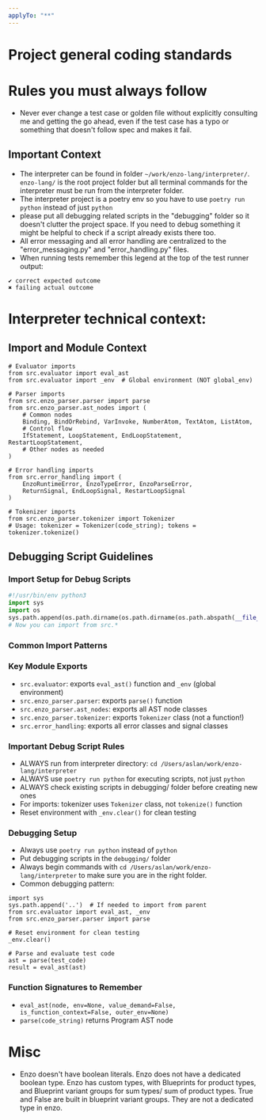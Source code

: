 ```yaml
---
applyTo: "**"
---
```

# Project general coding standards

# Rules you must always follow
- Never ever change a test case or golden file without explicitly consulting me and getting the go ahead, even if the test case has a typo or something that doesn't follow spec and makes it fail.

## Important Context
- The interpreter can be found in folder `~/work/enzo-lang/interpreter/`. `enzo-lang/` is the root project folder but all terminal commands for the interpreter must be run from the interpreter folder.
- The interpreter project is a poetry env so you have to use `poetry run python` instead of just `python`
- please put all debugging related scripts in the "debugging" folder so it doesn't clutter the project space. If you need to debug something it might be helpful to check if a script already exists there too.
- All error messaging and all error handling are centralized to the "error_messaging.py" and "error_handling.py" files.
- When running tests remember this legend at the top of the test runner output:
```
✔ correct expected outcome
✖ failing actual outcome
```

# Interpreter technical context:
## Import and Module Context
```
# Evaluator imports
from src.evaluator import eval_ast
from src.evaluator import _env  # Global environment (NOT global_env)

# Parser imports
from src.enzo_parser.parser import parse
from src.enzo_parser.ast_nodes import (
    # Common nodes
    Binding, BindOrRebind, VarInvoke, NumberAtom, TextAtom, ListAtom,
    # Control flow
    IfStatement, LoopStatement, EndLoopStatement, RestartLoopStatement,
    # Other nodes as needed
)

# Error handling imports
from src.error_handling import (
    EnzoRuntimeError, EnzoTypeError, EnzoParseError,
    ReturnSignal, EndLoopSignal, RestartLoopSignal
)

# Tokenizer imports
from src.enzo_parser.tokenizer import Tokenizer
# Usage: tokenizer = Tokenizer(code_string); tokens = tokenizer.tokenize()
```

## Debugging Script Guidelines
### Import Setup for Debug Scripts
```python
#!/usr/bin/env python3
import sys
import os
sys.path.append(os.path.dirname(os.path.dirname(os.path.abspath(__file__))))
# Now you can import from src.*
```

### Common Import Patterns

### Key Module Exports

- `src.evaluator`: exports `eval_ast()` function and `_env` (global environment)
- `src.enzo_parser.parser`: exports `parse()` function
- `src.enzo_parser.ast_nodes`: exports all AST node classes
- `src.enzo_parser.tokenizer`: exports `Tokenizer` class (not a function!)
- `src.error_handling`: exports all error classes and signal classes

### Important Debug Script Rules
- ALWAYS run from interpreter directory: `cd /Users/aslan/work/enzo-lang/interpreter`
- ALWAYS use `poetry run python` for executing scripts, not just `python`
- ALWAYS check existing scripts in debugging/ folder before creating new ones
- For imports: tokenizer uses `Tokenizer` class, not `tokenize()` function
- Reset environment with `_env.clear()` for clean testing

### Debugging Setup

- Always use `poetry run python` instead of `python`
- Put debugging scripts in the `debugging/` folder
- Always begin commands with `cd /Users/aslan/work/enzo-lang/interpreter` to make sure you are in the right folder.
- Common debugging pattern:
```
import sys
sys.path.append('..')  # If needed to import from parent
from src.evaluator import eval_ast, _env
from src.enzo_parser.parser import parse

# Reset environment for clean testing
_env.clear()

# Parse and evaluate test code
ast = parse(test_code)
result = eval_ast(ast)
```

### Function Signatures to Remember
- `eval_ast(node, env=None, value_demand=False, is_function_context=False, outer_env=None)`
- `parse(code_string)` returns Program AST node

# Misc
- Enzo doesn't have boolean literals. Enzo does not have a dedicated boolean type. Enzo has custom types, with Blueprints for product types, and Blueprint variant groups for sum types/ sum of product types. True and False are built in blueprint variant groups. They are not a dedicated type in enzo.
